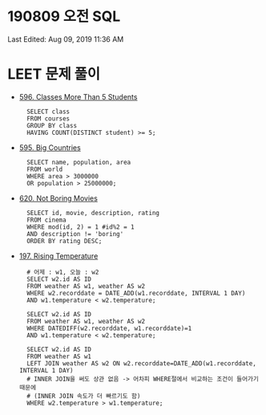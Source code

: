 # 190809 오전 SQL

Last Edited: Aug 09, 2019 11:36 AM

# LEET 문제 풀이

- [596. Classes More Than 5 Students](https://leetcode.com/problems/classes-more-than-5-students/)

        SELECT class
        FROM courses
        GROUP BY class
        HAVING COUNT(DISTINCT student) >= 5;

- [595. Big Countries](https://leetcode.com/problems/big-countries/)

        SELECT name, population, area
        FROM world
        WHERE area > 3000000
        OR population > 25000000;

- [620. Not Boring Movies](https://leetcode.com/problems/not-boring-movies/)

        SELECT id, movie, description, rating
        FROM cinema
        WHERE mod(id, 2) = 1 #id%2 = 1
        AND description != 'boring'
        ORDER BY rating DESC;

- [197. Rising Temperature](https://leetcode.com/problems/rising-temperature/)

        # 어제 : w1, 오늘 : w2
        SELECT w2.id AS ID
        FROM weather AS w1, weather AS w2
        WHERE w2.recorddate = DATE_ADD(w1.recorddate, INTERVAL 1 DAY)
        AND w1.temperature < w2.temperature;

        SELECT w2.id AS ID
        FROM weather AS w1, weather AS w2
        WHERE DATEDIFF(w2.recorddate, w1.recorddate)=1
        AND w1.temperature < w2.temperature;

        SELECT w2.id AS ID
        FROM weather AS w1
        LEFT JOIN weather AS w2 ON w2.recorddate=DATE_ADD(w1.recorddate, INTERVAL 1 DAY)
        # INNER JOIN을 써도 상관 없음 -> 어차피 WHERE절에서 비교하는 조건이 들어가기 때문에
        # (INNER JOIN 속도가 더 빠르기도 함)
        WHERE w2.temperature > w1.temperature;